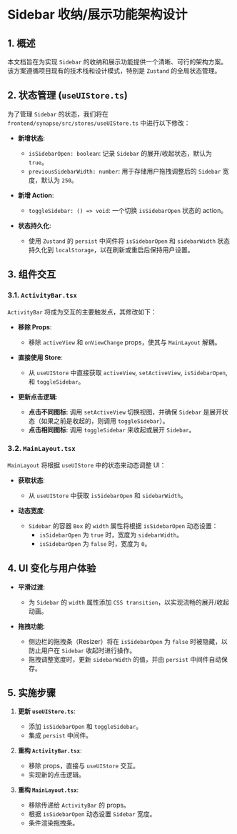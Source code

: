 # Sidebar 收纳/展示功能架构设计

## 1. 概述

本文档旨在为实现 `Sidebar` 的收纳和展示功能提供一个清晰、可行的架构方案。该方案遵循项目现有的技术栈和设计模式，特别是 `Zustand` 的全局状态管理。

## 2. 状态管理 (`useUIStore.ts`)

为了管理 `Sidebar` 的状态，我们将在 `frontend/synapse/src/stores/useUIStore.ts` 中进行以下修改：

- **新增状态**:
  - `isSidebarOpen: boolean`: 记录 `Sidebar` 的展开/收起状态，默认为 `true`。
  - `previousSidebarWidth: number`: 用于存储用户拖拽调整后的 `Sidebar` 宽度，默认为 `250`。

- **新增 Action**:
  - `toggleSidebar: () => void`: 一个切换 `isSidebarOpen` 状态的 action。

- **状态持久化**:
  - 使用 `Zustand` 的 `persist` 中间件将 `isSidebarOpen` 和 `sidebarWidth` 状态持久化到 `localStorage`，以在刷新或重启后保持用户设置。

## 3. 组件交互

### 3.1. `ActivityBar.tsx`

`ActivityBar` 将成为交互的主要触发点，其修改如下：

- **移除 Props**:
  - 移除 `activeView` 和 `onViewChange` props，使其与 `MainLayout` 解耦。

- **直接使用 Store**:
  - 从 `useUIStore` 中直接获取 `activeView`, `setActiveView`, `isSidebarOpen`, 和 `toggleSidebar`。

- **更新点击逻辑**:
  - **点击不同图标**: 调用 `setActiveView` 切换视图，并确保 `Sidebar` 是展开状态（如果之前是收起的，则调用 `toggleSidebar`）。
  - **点击相同图标**: 调用 `toggleSidebar` 来收起或展开 `Sidebar`。

### 3.2. `MainLayout.tsx`

`MainLayout` 将根据 `useUIStore` 中的状态来动态调整 UI：

- **获取状态**:
  - 从 `useUIStore` 中获取 `isSidebarOpen` 和 `sidebarWidth`。

- **动态宽度**:
  - `Sidebar` 的容器 `Box` 的 `width` 属性将根据 `isSidebarOpen` 动态设置：
    - `isSidebarOpen` 为 `true` 时，宽度为 `sidebarWidth`。
    - `isSidebarOpen` 为 `false` 时，宽度为 `0`。

## 4. UI 变化与用户体验

- **平滑过渡**:
  - 为 `Sidebar` 的 `width` 属性添加 `CSS transition`，以实现流畅的展开/收起动画。

- **拖拽功能**:
  - 侧边栏的拖拽条（Resizer）将在 `isSidebarOpen` 为 `false` 时被隐藏，以防止用户在 `Sidebar` 收起时进行操作。
  - 拖拽调整宽度时，更新 `sidebarWidth` 的值，并由 `persist` 中间件自动保存。

## 5. 实施步骤

1.  **更新 `useUIStore.ts`**:
    - 添加 `isSidebarOpen` 和 `toggleSidebar`。
    - 集成 `persist` 中间件。

2.  **重构 `ActivityBar.tsx`**:
    - 移除 props，直接与 `useUIStore` 交互。
    - 实现新的点击逻辑。

3.  **重构 `MainLayout.tsx`**:
    - 移除传递给 `ActivityBar` 的 props。
    - 根据 `isSidebarOpen` 动态设置 `Sidebar` 宽度。
    - 条件渲染拖拽条。
